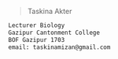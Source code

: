 > Taskina Akter
```txt
Lecturer Biology
Gazipur Cantonment College 
BOF Gazipur 1703
email: taskinamizan@gmail.com
```
